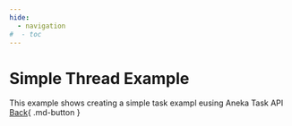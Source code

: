 ```yaml
---
hide:
  - navigation
#  - toc
---
```

# Simple Thread Example
This example shows creating a simple task exampl eusing Aneka Task API
[Back](index.md){ .md-button }